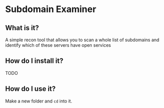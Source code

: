 # Subdomain Examiner

## What is it?

A simple recon tool that allows you to scan a whole list of subdomains and identify which of these servers have open services

## How do I install it?

TODO

## How do I use it?

Make a new folder and `cd` into it.
